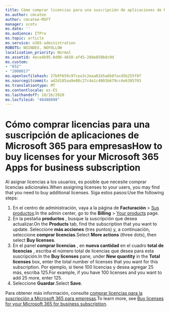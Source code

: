 ```yaml
---
title: Cómo comprar licencias para una suscripción de aplicaciones de Microsoft 365 para empresas
ms.author: cmcatee
author: cmcatee-MSFT
manager: scotv
ms.date: ''
ms.audience: ITPro
ms.topic: article
ms.service: o365-administration
ROBOTS: NOINDEX, NOFOLLOW
localization_priority: Normal
ms.assetid: 4ece4b95-0d06-4658-af45-28de859bdc9d
ms.custom:
- "652"
- "2000017"
ms.openlocfilehash: 27b9f659c97cea3c2eaa01b5a6b8facd5b255f8f
ms.sourcegitcommit: ad2d185aa9e08c27c4a1c4803b679cc4e6305703
ms.translationtype: MT
ms.contentlocale: es-ES
ms.lasthandoff: 10/16/2020
ms.locfileid: "48488898"
---
```

# <a name="how-to-buy-licenses-for-your-microsoft-365-apps-for-business-subscription"></a><span data-ttu-id="ccefe-102">Cómo comprar licencias para una suscripción de aplicaciones de Microsoft 365 para empresas</span><span class="sxs-lookup"><span data-stu-id="ccefe-102">How to buy licenses for your Microsoft 365 Apps for business subscription</span></span>

<span data-ttu-id="ccefe-103">Al asignar licencias a los usuarios, es posible que necesite comprar licencias adicionales.</span><span class="sxs-lookup"><span data-stu-id="ccefe-103">When assigning licenses to your users, you may find that you need to buy additional licenses.</span></span> <span data-ttu-id="ccefe-104">Siga estos pasos:</span><span class="sxs-lookup"><span data-stu-id="ccefe-104">Use the following steps:</span></span>
  
1. <span data-ttu-id="ccefe-105">En el centro de administración, vaya a la página de **Facturación** > [Sus productos](https://go.microsoft.com/fwlink/p/?linkid=842054).</span><span class="sxs-lookup"><span data-stu-id="ccefe-105">In the admin center, go to the **Billing** > [Your products](https://go.microsoft.com/fwlink/p/?linkid=842054) page.</span></span>
2. <span data-ttu-id="ccefe-106">En la pestaña **productos** , busque la suscripción que desea actualizar.</span><span class="sxs-lookup"><span data-stu-id="ccefe-106">On the **Products** tab, find the subscription that you want to update.</span></span> <span data-ttu-id="ccefe-107">Seleccione **más acciones** (tres puntos) y, a continuación, seleccione **comprar licencias**.</span><span class="sxs-lookup"><span data-stu-id="ccefe-107">Select **More actions** (three dots), then select **Buy licenses**.</span></span>
3. <span data-ttu-id="ccefe-108">En el panel **comprar licencias** , en **nueva cantidad** en el cuadro **total de licencias** , escriba el número total de licencias que desea para esta suscripción.</span><span class="sxs-lookup"><span data-stu-id="ccefe-108">In the **Buy licenses** pane, under **New quantity** in the **Total licenses** box, enter the total number of licenses that you want for this subscription.</span></span> <span data-ttu-id="ccefe-109">Por ejemplo, si tiene 100 licencias y desea agregar 25 más, escriba 125.</span><span class="sxs-lookup"><span data-stu-id="ccefe-109">For example, if you have 100 licenses and you want to add 25 more, enter 125.</span></span>
4. <span data-ttu-id="ccefe-110">Seleccione **Guardar**.</span><span class="sxs-lookup"><span data-stu-id="ccefe-110">Select **Save**.</span></span>

<span data-ttu-id="ccefe-111">Para obtener más información, consulte [comprar licencias para la suscripción a Microsoft 365 para empresas](https://docs.microsoft.com/microsoft-365/commerce/licenses/buy-licenses).</span><span class="sxs-lookup"><span data-stu-id="ccefe-111">To learn more, see [Buy licenses for your Microsoft 365 for business subscription](https://docs.microsoft.com/microsoft-365/commerce/licenses/buy-licenses).</span></span>